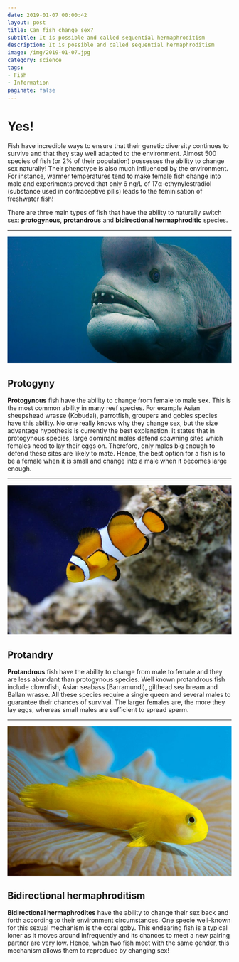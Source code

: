 ```yaml
---
date: 2019-01-07 00:00:42
layout: post
title: Can fish change sex?
subtitle: It is possible and called sequential hermaphroditism
description: It is possible and called sequential hermaphroditism
image: /img/2019-01-07.jpg
category: science
tags: 
- Fish
- Information
paginate: false
---
```


# Yes!

Fish have incredible ways to ensure that their genetic diversity continues to survive and that they stay well adapted to the environment. Almost 500 species of fish (or 2% of their population) possesses the ability to change sex naturally! Their phenotype is also much influenced by the environment. For instance, warmer temperatures tend to make female fish change into male and experiments proved that only 6 ng/L of 17α-ethynylestradiol (substance used in contraceptive pills) leads to the feminisation of freshwater fish!

There are three main types of fish that have the ability to naturally switch sex: **protogynous**, **protandrous** and **bidirectional hermaphroditic** species. 

---

![asian-sheepshead-wrasse.jpg](/img/asian-sheepshead-wrasse.jpg)

## Protogyny

**Protogynous** fish have the ability to change from female to male sex. This is the most common ability in many reef species. For example Asian sheepshead wrasse (Kobudai), parrotfish, groupers and gobies species have this ability. No one really knows why they change sex, but the size advantage hypothesis is currently the best explanation. It states that in protogynous species, large dominant males defend spawning sites which females need to lay their eggs on. Therefore, only males big enough to defend these sites are likely to mate. Hence, the best option for a fish is to be a female when it is small and change into a male when it becomes large enough.

---

![clown-fish.jpg](/img/clown-fish.jpg)

## Protandry

**Protandrous** fish have the ability to change from male to female and they are less abundant than protogynous species. Well known protandrous fish include clownfish, Asian seabass (Barramundi), gilthead sea bream and Ballan wrasse.  All these species require a single queen and several males to guarantee their chances of survival. The larger females are, the more they lay eggs, whereas small males are sufficient to spread sperm.

---

![coral-gobies.jpg](/img/coral-gobies.jpg)

## Bidirectional hermaphroditism

**Bidirectional hermaphrodites** have the ability to change their sex back and forth according to their environment circumstances. One specie well-known for this sexual mechanism is the coral goby. This endearing fish is a typical loner as it moves around infrequently and its chances to meet a new pairing partner are very low. Hence, when two fish meet with the same gender, this mechanism allows them to reproduce by changing sex!
